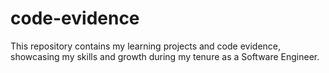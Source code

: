 # code-evidence
This repository contains my learning projects and code evidence, showcasing my skills and growth during my tenure as a Software Engineer.
